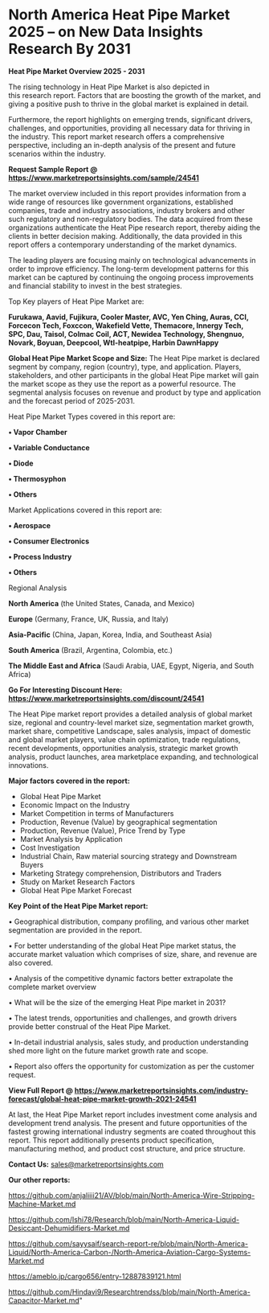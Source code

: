 # North America Heat Pipe Market 2025 – on New Data Insights Research By 2031

<Strong> Heat Pipe Market Overview 2025 - 2031</strong>

The rising technology in Heat Pipe Market is also depicted in this research report. Factors that are boosting the growth of the market, and giving a positive push to thrive in the global market is explained in detail.

Furthermore, the report highlights on emerging trends, significant drivers, challenges, and opportunities, providing all necessary data for thriving in the industry. This report market research offers a comprehensive perspective, including an in-depth analysis of the present and future scenarios within the industry.

<strong>Request Sample Report @ <a href=https://www.marketreportsinsights.com/sample/24541>https://www.marketreportsinsights.com/sample/24541</a></strong>

The market overview included in this report provides information from a wide range of resources like government organizations, established companies, trade and industry associations, industry brokers and other such regulatory and non-regulatory bodies. The data acquired from these organizations authenticate the Heat Pipe research report, thereby aiding the clients in better decision making. Additionally, the data provided in this report offers a contemporary understanding of the market dynamics.

The leading players are focusing mainly on technological advancements in order to improve efficiency. The long-term development patterns for this market can be captured by continuing the ongoing process improvements and financial stability to invest in the best strategies.

Top Key players of Heat Pipe Market are:

<strong>Furukawa, Aavid, Fujikura, Cooler Master, AVC, Yen Ching, Auras, CCI, Forcecon Tech, Foxccon, Wakefield Vette, Themacore, Innergy Tech, SPC, Dau, Taisol, Colmac Coil, ACT, Newidea Technology, Shengnuo, Novark, Boyuan, Deepcool, Wtl-heatpipe, Harbin DawnHappy</strong>

<strong><b>Global Heat Pipe Market Scope and Size:</b></strong>
The Heat Pipe market is declared segment by company, region (country), type, and application. Players, stakeholders, and other participants in the global Heat Pipe market will gain the market scope as they use the report as a powerful resource. The segmental analysis focuses on revenue and product by type and application and the forecast period of 2025-2031.

Heat Pipe Market Types covered in this report are:

<strong>• Vapor Chamber

• Variable Conductance

• Diode

• Thermosyphon

• Others</strong>

Market Applications covered in this report are:

<strong>• Aerospace

• Consumer Electronics

• Process Industry

• Others</strong> 

Regional Analysis

<strong>North America</strong> (the United States, Canada, and Mexico)

<strong>Europe</strong> (Germany, France, UK, Russia, and Italy)

<strong>Asia-Pacific</strong> (China, Japan, Korea, India, and Southeast Asia)

<strong>South America</strong> (Brazil, Argentina, Colombia, etc.)

<strong>The Middle East and Africa</strong> (Saudi Arabia, UAE, Egypt, Nigeria, and South Africa)

<strong>Go For Interesting Discount Here: <a href=https://www.marketreportsinsights.com/discount/24541>https://www.marketreportsinsights.com/discount/24541</a></strong>

The Heat Pipe market report provides a detailed analysis of global market size, regional and country-level market size, segmentation market growth, market share, competitive Landscape, sales analysis, impact of domestic and global market players, value chain optimization, trade regulations, recent developments, opportunities analysis, strategic market growth analysis, product launches, area marketplace expanding, and technological innovations.

<strong><b>Major factors covered in the report:</b></strong>
<ul>
  <li>Global Heat Pipe Market </li>
  <li>Economic Impact on the Industry</li>
  <li>Market Competition in terms of Manufacturers</li>
  <li>Production, Revenue (Value) by geographical segmentation</li>
  <li>Production, Revenue (Value), Price Trend by Type</li>
  <li>Market Analysis by Application</li>
  <li>Cost Investigation</li>
  <li>Industrial Chain, Raw material sourcing strategy and Downstream Buyers</li>
  <li>Marketing Strategy comprehension, Distributors and Traders</li>
  <li>Study on Market Research Factors</li>
  <li>Global Heat Pipe Market Forecast</li>
</ul>

<strong><b>Key Point of the Heat Pipe Market report:</b></strong>

• Geographical distribution, company profiling, and various other market segmentation are provided in the report.

• For better understanding of the global Heat Pipe market status, the accurate market valuation which comprises of size, share, and revenue are also covered.

• Analysis of the competitive dynamic factors better extrapolate the complete market overview

• What will be the size of the emerging Heat Pipe market in 2031?

• The latest trends, opportunities and challenges, and growth drivers provide better construal of the Heat Pipe Market.

• In-detail industrial analysis, sales study, and production understanding shed more light on the future market growth rate and scope.

• Report also offers the opportunity for customization as per the customer request.

<strong><b>View Full Report @ <a href=https://www.marketreportsinsights.com/industry-forecast/global-heat-pipe-market-growth-2021-24541>https://www.marketreportsinsights.com/industry-forecast/global-heat-pipe-market-growth-2021-24541</a></b></strong>


At last, the Heat Pipe Market report includes investment come analysis and development trend analysis. The present and future opportunities of the fastest growing international industry segments are coated throughout this report. This report additionally presents product specification, manufacturing method, and product cost structure, and price structure.

<strong>Contact Us:</strong>
sales@marketreportsinsights.com

<strong>Our other reports:</strong>

<a href=https://github.com/anjaliiii21/AV/blob/main/North-America-Wire-Stripping-Machine-Market.md>https://github.com/anjaliiii21/AV/blob/main/North-America-Wire-Stripping-Machine-Market.md</a>

<a href=https://github.com/Ishi78/Research/blob/main/North-America-Liquid-Desiccant-Dehumidifiers-Market.md>https://github.com/Ishi78/Research/blob/main/North-America-Liquid-Desiccant-Dehumidifiers-Market.md</a>

<a href=https://github.com/sayysaif/search-report-re/blob/main/North-America-Liquid/North-America-Carbon-/North-America-Aviation-Cargo-Systems-Market.md>https://github.com/sayysaif/search-report-re/blob/main/North-America-Liquid/North-America-Carbon-/North-America-Aviation-Cargo-Systems-Market.md</a>

<a href=https://ameblo.jp/cargo656/entry-12887839121.html>https://ameblo.jp/cargo656/entry-12887839121.html</a>

<a href=https://github.com/Hindavi9/Researchtrendss/blob/main/North-America-Capacitor-Market.md>https://github.com/Hindavi9/Researchtrendss/blob/main/North-America-Capacitor-Market.md</a>"
